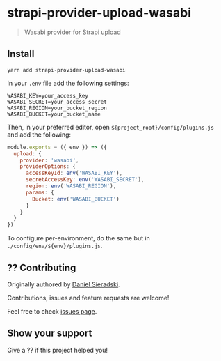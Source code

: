 # strapi-provider-upload-wasabi

> Wasabi provider for Strapi upload

## Install

```shell
yarn add strapi-provider-upload-wasabi
```

In your `.env` file add the following settings:

```shell
WASABI_KEY=your_access_key
WASABI_SECRET=your_access_secret
WASABI_REGION=your_bucket_region
WASABI_BUCKET=your_bucket_name
```

Then, in your preferred editor, open `${project_root}/config/plugins.js` and add the following:

```js
module.exports = ({ env }) => ({
  upload: {
    provider: 'wasabi',
    providerOptions: {
      accessKeyId: env('WASABI_KEY'),
      secretAccessKey: env('WASABI_SECRET'),
      region: env('WASABI_REGION'),
      params: {
        Bucket: env('WASABI_BUCKET')
      }
    }
  }
})
```

To configure per-environment, do the same but in `./config/env/${env}/plugins.js`.

## ?? Contributing

Originally authored by [Daniel Sieradski](https://twitter.com/self_agency).

Contributions, issues and feature requests are welcome!

Feel free to check [issues page](https://gitlab.com/selfagency/strapi-provider-upload-wasabi/issues).

## Show your support

Give a ?? if this project helped you!
